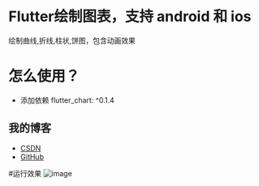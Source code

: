 # Flutter绘制图表，支持 android 和 ios

绘制曲线,折线,柱状,饼图，包含动画效果

# 怎么使用？

- 添加依赖
   flutter_chart: ^0.1.4

## 我的博客

- [CSDN](https://blog.csdn.net/sxt_zls)
- [GitHub](https://github.com/good-good-study/flutter_chart)

#运行效果
![image](https://github.com/good-good-study/flutter_chart/blob/master/B05BD5D5BAF36F2FB9E120D1F525CD9C.gif)
